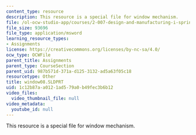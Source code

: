```yaml
---
content_type: resource
description: This resource is a special file for window mechanism.
file: /ol-ocw-studio-app/courses/2-007-design-and-manufacturing-i-spring-2009/1c12b87aa0121ad579a0b49fec3b6b12_window08.SLDPRT
file_size: 93696
file_type: application/msword
learning_resource_types:
- Assignments
license: https://creativecommons.org/licenses/by-nc-sa/4.0/
ocw_type: OCWFile
parent_title: Assignments
parent_type: CourseSection
parent_uid: 987b571d-371a-d125-3132-ad5a63f05c18
resourcetype: Other
title: window08.SLDPRT
uid: 1c12b87a-a012-1ad5-79a0-b49fec3b6b12
video_files:
  video_thumbnail_file: null
video_metadata:
  youtube_id: null
---
```

This resource is a special file for window mechanism.